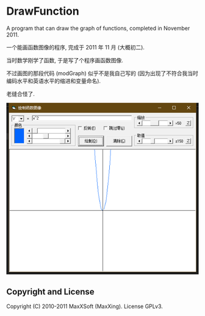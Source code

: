 # DrawFunction

A program that can draw the graph of functions, completed in November 2011.

一个能画函数图像的程序, 完成于 2011 年 11 月 (大概初二).

当时数学刚学了函数, 于是写了个程序画函数图像.

不过画图的那段代码 (modGraph) 似乎不是我自己写的 (因为出现了不符合我当时编码水平和英语水平的缩进和变量命名).

老缝合怪了.

![screenshot](screenshot.png)

## Copyright and License

Copyright (C) 2010-2011 MaxXSoft (MaxXing). License GPLv3.
